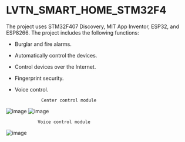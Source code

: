 # LVTN_SMART_HOME_STM32F4
The project uses STM32F407 Discovery, MIT App Inventor, ESP32, and ESP8266.
The project includes the following functions:
- Burglar and fire alarms.
- Automatically control the devices.
- Control devices over the Internet.
- Fingerprint security.
- Voice control.


                Center control module

![image](https://user-images.githubusercontent.com/89629398/141228629-5c82af37-aece-4c64-9815-1877ddc4618c.png)  ![image](https://user-images.githubusercontent.com/89629398/141228659-4a755393-f77f-4a10-88f4-8944951fbc50.png)

          
                Voice control module
![image](https://user-images.githubusercontent.com/89629398/141228847-b9844665-ee35-49ed-89d1-d265dfc8a4b1.png)
